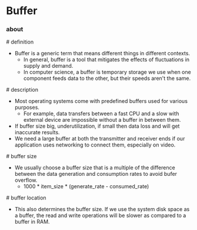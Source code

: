 # Buffer

### about

\# definition 

- Buffer is a generic term that means different things in different contexts.
  - In general, buffer is a tool that mitigates the effects of fluctuations in supply and demand.
  - In computer science, a buffer is temporary storage we use when one component feeds data to the other, but their speeds aren't the same. 


\# description

- Most operating systems come with predefined buffers  used for various purposes. 
  - For example, data transfers between a fast CPU and a slow with external device are impossible without a buffer in between them.
- If buffer size big, underutilization, if small then data loss and will get inaccurate results.
- We need a large buffer at both the transmitter and receiver ends if our application uses networking to connect them, especially on video.


\# buffer size

- We usually choose a buffer size that is a multiple of the difference between the data generation and consumption rates to avoid bufer overflow.
  - 1000 * item_size * (generate_rate - consumed_rate)


\# buffer location

- This also determines the buffer size. If we use the system disk space as a buffer, the read and write operations will be slower as compared to a buffer in RAM.


